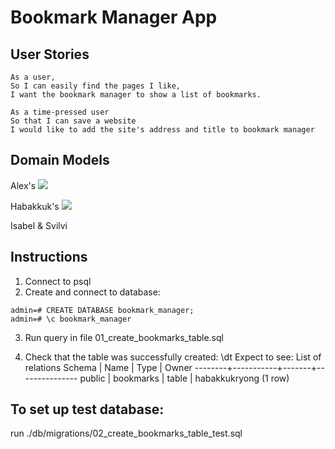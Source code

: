 # Bookmark Manager App

User Stories
----

```
As a user,
So I can easily find the pages I like,
I want the bookmark manager to show a list of bookmarks.

As a time-pressed user
So that I can save a website
I would like to add the site's address and title to bookmark manager
```

Domain Models
----
Alex's
![](AlexH-UserStory.jpg)

Habakkuk's
![](bookmark_manager_1.png)

Isabel & Svilvi


Instructions
----

1) Connect to psql
2) Create and connect to database:
```
admin=# CREATE DATABASE bookmark_manager;
admin=# \c bookmark_manager
```
3) Run query in file 01_create_bookmarks_table.sql

4) Check that the table was successfully created:
  \dt
  Expect to see:
      List of relations
    Schema |   Name    | Type  |     Owner
    --------+-----------+-------+---------------
    public | bookmarks | table | habakkukryong
    (1 row)

## To set up test database:
  run ./db/migrations/02_create_bookmarks_table_test.sql
